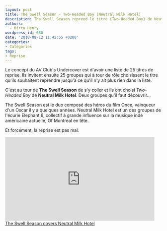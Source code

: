 ```yaml
---
layout: post
title: The Swell Season - Two-Headed Boy (Neutral Milk Hotel)
description: The Swell Season reprend le titre {Two-Headed Boy} de Neutral Milk Hotel
authors:
  - Dirty Henry
wordpress_id: 680
date: '2010-08-12 11:42:55 +0200'
categories:
- Catégories
tags:
- Reprise
---
```

Le concept du AV Club's Undercover est d'avoir une liste de 25 titres de reprise. Ils invitent ensuite 25 groupes qui à tour de rôle choisissent le titre qu'ils souhaitent reprendre jusqu'à ce qu'il n'y ait plus rien dans la liste.

C'est au tour de __The Swell Season__ de s'y coller et ils ont choisi *Two-Headed Boy* de __Neutral Milk Hotel__. Deux groupes qu'il faut découvrir…

The Swell Season est le duo composé des héros du film Once, vainqueur d'un Oscar il y a quelques années. Neutral Milk Hotel est un des groupes de l'écurie Elephant 6, collectif à grande influence sur la musique indé américaine actuelle, Of Montreal en tête.

Et forcément, la reprise est pas mal.

<iframe frameborder="no" width="480" height="270" scrolling="no" src="http://www.avclub.com/video_embed/?id=38877"></iframe><br /><a href="http://www.avclub.com/articles/neutral-milk-hotel,38877/" target="_blank" title="The Swell Season covers Neutral Milk Hotel">The Swell Season covers Neutral Milk Hotel</a>
